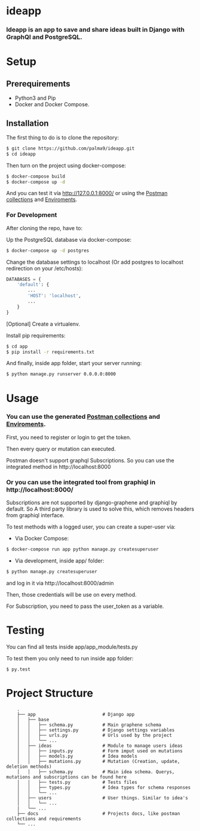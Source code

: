 # ideapp
### Ideapp is an app to save and share ideas built in Django with GraphQl and PostgreSQL.


# Setup
## Prerequirements
- Python3 and Pip
- Docker and Docker Compose.

## Installation

The first thing to do is to clone the repository:

```sh
$ git clone https://github.com/palma9/ideapp.git
$ cd ideapp
```

Then turn on the project using docker-compose:
```sh
$ docker-compose build
$ docker-compose up -d
```

And you can test it vía http://127.0.0.1:8000/ or using the [Postman collections](docs/Ideapp.postman_collection.json) and [Enviroments](docs/Ideapp.postman_environment.json).

### For Development

After cloning the repo, have to:

Up the PostgreSQL database via docker-compose:

```sh
$ docker-compose up -d postgres
```

Change the database settings to localhost (Or add postgres to localhost redirection on your /etc/hosts):

```py
DATABASES = {
    'default': {
        ...
        'HOST': 'localhost',
        ...
    }   
}
```
[Optional] Create a virtualenv.

Install pip requirements:

```sh
$ cd app
$ pip install -r requirements.txt
```

And finally, inside app folder, start your server running:

```sh
$ python manage.py runserver 0.0.0.0:8000
```

# Usage

### You can use the generated [Postman collections](docs/Ideapp.postman_collection.json) and [Enviroments](docs/Ideapp.postman_environment.json).
  
First, you need to register or login to get the token.

Then every query or mutation can executed.

Postman doesn't support graphql Subscriptions. So you can use the integrated method in http://localhost:8000

### Or you can use the integrated tool from graphiql in http://localhost:8000/

Subscriptions are not supported by django-graphene and graphiql by default. So A third party library is used to solve this, which removes headers from graphiql interface.

To test methods with a logged user, you can create a super-user vía:

- Via Docker Compose:

```sh
$ docker-compose run app python manage.py createsuperuser
```

- Via development, inside app/ folder:
  
```sh
$ python manage.py createsuperuser
```

and log in it via http://localhost:8000/admin

Then, those credentials will be use on every method.

For Subscription, you need to pass the user_token as a variable.

# Testing

You can find all tests inside app/app_module/tests.py

To test them you only need to run inside app folder:

```sh 
$ py.test
```

# Project Structure
```
    .
    ├── app                         # Django app
    │   ├── base
    │   │   ├── schema.py           # Main graphene schema
    │   │   ├── settings.py         # Django settings variables
    │   │   ├── urls.py             # Urls used by the project
    │   │   └── ...
    │   ├── ideas                   # Module to manage users ideas
    │   │   ├── inputs.py           # Form imput used on mutations
    │   │   ├── models.py           # Idea models
    │   │   ├── mutations.py        # Mutation (Creation, update, deletion methods)
    │   │   ├── schema.py           # Main idea schema. Querys, mutations and subscriptions can be found here
    │   │   ├── tests.py            # Tests files
    │   │   ├── types.py            # Idea types for schema responses
    │   │   └── ...
    │   ├── users                   # User things. Similar to idea's
    │   │   └── ...
    |   └── ...
    ├── docs                        # Projects docs, like postman collections and requirements
    └── ...
```